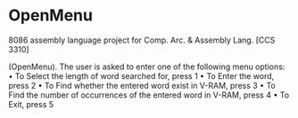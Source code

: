 # OpenMenu 
 8086 assembly language project for Comp. Arc. & Assembly Lang. [CCS 3310]
 
(OpenMenu). The user is asked to enter one of the following menu options:
• To Select the length of word searched for, press 1
• To Enter the word, press 2
• To Find whether the entered word exist in V-RAM, press 3
• To Find the number of occurrences of the entered word in V-RAM, press 4
• To Exit, press 5
